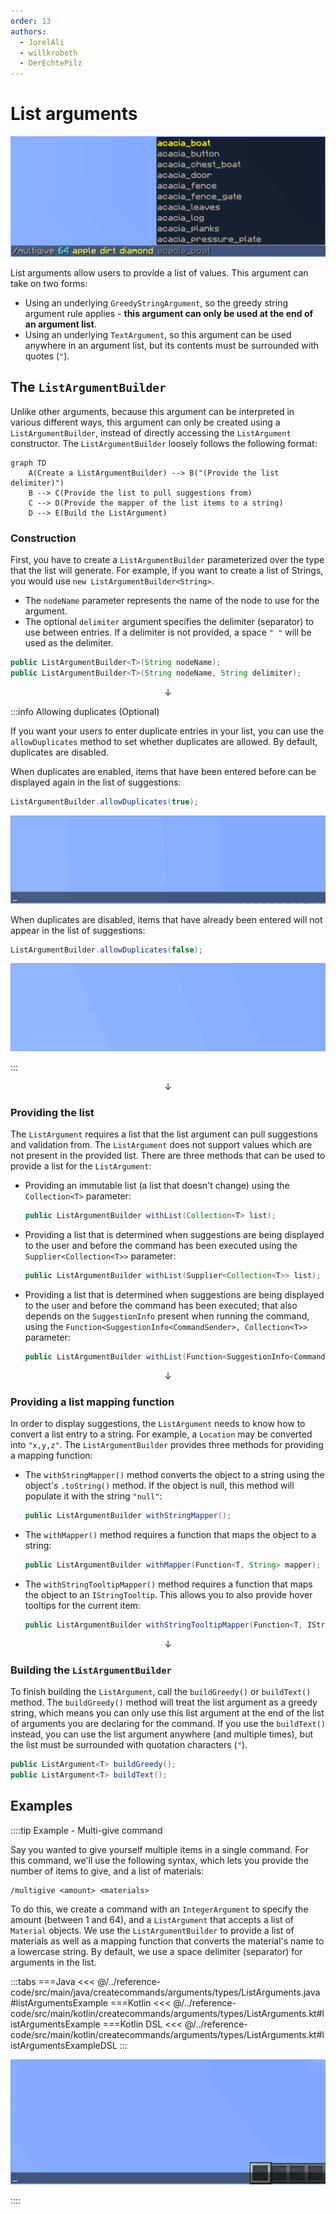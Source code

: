 ```yaml
---
order: 13
authors:
  - JorelAli
  - willkroboth
  - DerEchtePilz
---
```


# List arguments

![A list argument with the command "/multigive @p stone grass_block dirt" and Minecraft suggestions with a list of Minecraft items](/images/arguments/listargument.png)

List arguments allow users to provide a list of values. This argument can take on two forms:

- Using an underlying `GreedyStringArgument`, so the greedy string argument rule applies - **this argument can only be used at the end of an argument list**.
- Using an underlying `TextArgument`, so this argument can be used anywhere in an argument list, but its contents must be surrounded with quotes (`"`).

## The `ListArgumentBuilder`

Unlike other arguments, because this argument can be interpreted in various different ways, this argument can only be created using a `ListArgumentBuilder`, instead of directly accessing the `ListArgument` constructor. The `ListArgumentBuilder` loosely follows the following format:

```mermaid
graph TD
    A(Create a ListArgumentBuilder) --> B("(Provide the list delimiter)")
    B --> C(Provide the list to pull suggestions from)
    C --> D(Provide the mapper of the list items to a string)
    D --> E(Build the ListArgument)
```

### Construction

First, you have to create a `ListArgumentBuilder` parameterized over the type that the list will generate. For example, if you want to create a list of Strings, you would use `new ListArgumentBuilder<String>`.

- The `nodeName` parameter represents the name of the node to use for the argument.
- The optional `delimiter` argument specifies the delimiter (separator) to use between entries. If a delimiter is not provided, a space `" "` will be used as the delimiter.

```java
public ListArgumentBuilder<T>(String nodeName);
public ListArgumentBuilder<T>(String nodeName, String delimiter);
```

$$\downarrow$$

:::info Allowing duplicates (Optional)

If you want your users to enter duplicate entries in your list, you can use the `allowDuplicates` method to set whether duplicates are allowed. By default, duplicates are disabled.

When duplicates are enabled, items that have been entered before can be displayed again in the list of suggestions:

```java
ListArgumentBuilder.allowDuplicates(true);
```

![List arguments with duplicates enabled](/images/arguments/listargument_with_duplicates.gif)

When duplicates are disabled, items that have already been entered will not appear in the list of suggestions:

```java
ListArgumentBuilder.allowDuplicates(false);
```

![List arguments with duplicates disabled](/images/arguments/listargument_without_duplicates.gif)

:::

$$\downarrow$$

### Providing the list

The `ListArgument` requires a list that the list argument can pull suggestions and validation from. The `ListArgument` does not support values which are not present in the provided list. There are three methods that can be used to provide a list for the `ListArgument`:

- Providing an immutable list (a list that doesn't change) using the `Collection<T>` parameter:

  ```java
  public ListArgumentBuilder withList(Collection<T> list);
  ```

- Providing a list that is determined when suggestions are being displayed to the user and before the command has been executed using the `Supplier<Collection<T>>` parameter:

  ```java
  public ListArgumentBuilder withList(Supplier<Collection<T>> list);
  ```

- Providing a list that is determined when suggestions are being displayed to the user and before the command has been executed; that also depends on the `SuggestionInfo` present when running the command, using the `Function<SuggestionInfo<CommandSender>, Collection<T>>` parameter:

  ```java
  public ListArgumentBuilder withList(Function<SuggestionInfo<CommandSender>, Collection<T>> list);
  ```

$$\downarrow$$

### Providing a list mapping function

In order to display suggestions, the `ListArgument` needs to know how to convert a list entry to a string. For example, a `Location` may be converted into `"x,y,z"`. The `ListArgumentBuilder` provides three methods for providing a mapping function:


- The `withStringMapper()` method converts the object to a string using the object's `.toString()` method. If the object is null, this method will populate it with the string `"null"`:

  ```java
  public ListArgumentBuilder withStringMapper();
  ```

- The `withMapper()` method requires a function that maps the object to a string:

  ```java
  public ListArgumentBuilder withMapper(Function<T, String> mapper);
  ```

- The `withStringTooltipMapper()` method requires a function that maps the object to an `IStringTooltip`. This allows you to also provide hover tooltips for the current item:

  ```java
  public ListArgumentBuilder withStringTooltipMapper(Function<T, IStringTooltip> mapper);
  ```

$$\downarrow$$

### Building the `ListArgumentBuilder`

To finish building the `ListArgument`, call the `buildGreedy()` or `buildText()` method. The `buildGreedy()` method will treat the list argument as a greedy string, which means you can only use this list argument at the end of the list of arguments you are declaring for the command. If you use the `buildText()` instead, you can use the list argument anywhere (and multiple times), but the list must be surrounded with quotation characters (`"`).

```java
public ListArgument<T> buildGreedy();
public ListArgument<T> buildText();
```

## Examples

::::tip Example - Multi-give command

Say you wanted to give yourself multiple items in a single command. For this command, we'll use the following syntax, which lets you provide the number of items to give, and a list of materials:

```mccmd
/multigive <amount> <materials>
```

To do this, we create a command with an `IntegerArgument` to specify the amount (between 1 and 64), and a `ListArgument` that accepts a list of `Material` objects. We use the `ListArgumentBuilder` to provide a list of materials as well as a mapping function that converts the material's name to a lowercase string. By default, we use a space delimiter (separator) for arguments in the list.

:::tabs
===Java
<<< @/../reference-code/src/main/java/createcommands/arguments/types/ListArguments.java#listArgumentsExample
===Kotlin
<<< @/../reference-code/src/main/kotlin/createcommands/arguments/types/ListArguments.kt#listArgumentsExample
===Kotlin DSL
<<< @/../reference-code/src/main/kotlin/createcommands/arguments/types/ListArguments.kt#listArgumentsExampleDSL
:::

![A /multigive argument gif where a user types "/multigive 64 stone dirt cobblestone grass_block" and suggestions appear automatically. Running the command gives the player 64 stone, dirt, cobblestone and grass_block items in their hotbar](/images/arguments/listargument_multigive.gif)

::::